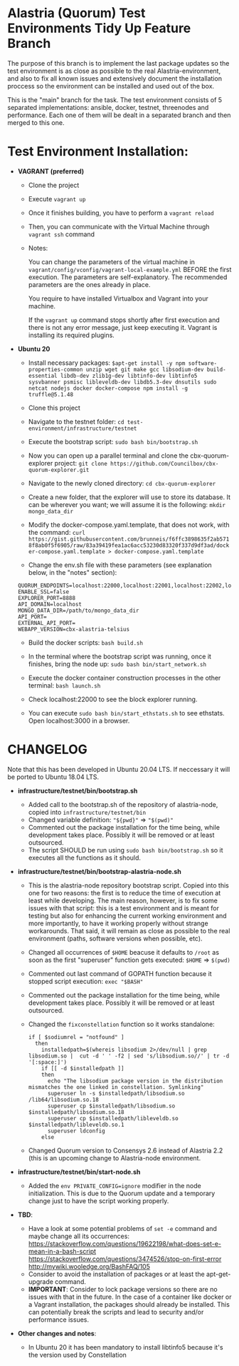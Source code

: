 # Alastria (Quorum) Test Environments Tidy Up Feature Branch

The purpose of this branch is to implement the last package updates so the test environment is as close as possible to the real Alastria-environment, and also to fix all known issues and extensively document the installation proccess so the environment can be installed and used out of the box.

This is the "main" branch for the task. The test environment consists of 5 separated implementations: ansible, docker, testnet, threenodes and performance. Each one of them will be dealt in a separated branch and then merged to this one.

# Test Environment Installation:

- **VAGRANT (preferred)**

  - Clone the project
  - Execute `vagrant up`
  - Once it finishes building, you have to perform a `vagrant reload`
  - Then, you can communicate with the Virtual Machine through `vagrant ssh` command
  - Notes:

    You can change the parameters of the virtual machine in `vagrant/config/vconfig/vagrant-local-example.yml` BEFORE the first execution. The parameters are self-explanatory. The recommended parameters are the ones already in place.

    You require to have installed Virtualbox and Vagrant into your machine.

    If the `vagrant up` command stops shortly after first execution and there is not any error message, just keep executing it. Vagrant is installing its required plugins.

- **Ubuntu 20**

  - Install necessary packages: `$apt-get install -y npm software-properties-common unzip wget git make gcc libsodium-dev build-essential libdb-dev zlib1g-dev libtinfo-dev libtinfo5 sysvbanner psmisc libleveldb-dev libdb5.3-dev dnsutils sudo netcat nodejs docker docker-compose npm install -g truffle@5.1.48`

  - Clone this project

  - Navigate to the testnet folder: `cd test-environment/infrastructure/testnet`

  - Execute the bootstrap script: `sudo bash bin/bootstrap.sh`

  - Now you can open up a parallel terminal and clone the cbx-quorum-explorer project: `git clone https://github.com/Councilbox/cbx-quorum-explorer.git`

  - Navigate to the newly cloned directory: `cd cbx-quorum-explorer`

  - Create a new folder, that the explorer will use to store its database. It can be wherever you want; we will assume it is the following: `mkdir mongo_data_dir`

  - Modify the docker-compose.yaml.template, that does not work, with the command: `curl https://gist.githubusercontent.com/brunneis/f6ffc3898635f2ab5718f8ab0f5f6905/raw/83a39419fea1ac6acc53230d83320f337d9df3ad/docker-compose.yaml.template > docker-compose.yaml.template`

  - Change the env.sh file with these parameters (see explanation below, in the "notes" section):

  ```
  QUORUM_ENDPOINTS=localhost:22000,localhost:22001,localhost:22002,localhost:22003,localhost:22005
  ENABLE_SSL=false
  EXPLORER_PORT=8888
  API_DOMAIN=localhost
  MONGO_DATA_DIR=/path/to/mongo_data_dir
  API_PORT=
  EXTERNAL_API_PORT=
  WEBAPP_VERSION=cbx-alastria-telsius
  ```

  - Build the docker scripts: `bash build.sh`

  - In the terminal where the bootstrap script was running, once it finishes, bring the node up: `sudo bash bin/start_network.sh`

  - Execute the docker container construction processes in the other terminal: `bash launch.sh`

  - Check localhost:22000 to see the block explorer running.

  - You can execute `sudo bash bin/start_ethstats.sh` to see ethstats. Open localhost:3000 in a browser.

  <!-- - Geth 1.9.5. Recommended procedure: -- IS INSTALLED ALONG QUORUM
    ```
    cd /usr/local
    git clone https://github.com/ethereum/go-ethereum.git
    PATH="$PATH:/usr/local/go-ethereum"
    cd go-ethereum
    git checkout v1.9.5
    make geth
    ``` -->

# CHANGELOG

Note that this has been developed in Ubuntu 20.04 LTS. If neccessary it will be ported to Ubuntu 18.04 LTS.

- **infrastructure/testnet/bin/bootstrap.sh**

  - Added call to the bootstrap.sh of the repository of alastria-node, copied into `infrastructure/testnet/bin`
  - Changed variable definition: `"${pwd}"` => `"$(pwd)"`
  - Commented out the package installation for the time being, while development takes place. Possibly it will be removed or at least outsourced.
  - The script SHOULD be run using `sudo bash bin/bootstrap.sh` so it executes all the functions as it should.

- **infrastructure/testnet/bin/bootstrap-alastria-node.sh**

  - This is the alastria-node repository bootstrap script. Copied into this one for two reasons: the first is to reduce the time of execution at least while developing. The main reason, however, is to fix some issues with that script: this is a test environment and is meant for testing but also for enhancing the current working environment and more importantly, to have it working properly without strange workarounds. That said, it will remain as close as possible to the real environment (paths, software versions when possible, etc).
  - Changed all occurrences of `$HOME` beacuse it defaults to `/root` as soon as the first "superuser" function gets executed: `$HOME` => `$(pwd)`
  - Commented out last command of GOPATH function because it stopped script execution: `exec "$BASH"`
  - Commented out the package installation for the time being, while development takes place. Possibly it will be removed or at least outsourced.
  - Changed the `fixconstellation` function so it works standalone:

    ```
    if [ $sodiumrel = "notfound" ]
      then
        installedpath=$(whereis libsodium 2>/dev/null | grep libsodium.so |  cut -d ' ' -f2 | sed 's/libsodium.so//' | tr -d '[:space:]')
        if [[ -d $installedpath ]]
        then
          echo "The libsodium package version in the distribution mismatches the one linked in constellation. Symlinking"
          superuser ln -s $installedpath/libsodium.so /lib64/libsodium.so.18
          superuser cp $installedpath/libsodium.so $installedpath/libsodium.so.18
          superuser cp $installedpath/libleveldb.so $installedpath/libleveldb.so.1
          superuser ldconfig
        else
    ```

  - Changed Quorum version to Consensys 2.6 instead of Alastria 2.2 (this is an upcoming change to Alastria-node environment.

- **infrastructure/testnet/bin/start-node.sh**

  - Added the `env PRIVATE_CONFIG=ignore` modifier in the node initialization. This is due to the Quorum update and a temporary change just to have the script working properly.

- **TBD**:

  - Have a look at some potential problems of `set -e` command and maybe change all its occurrences:
    https://stackoverflow.com/questions/19622198/what-does-set-e-mean-in-a-bash-script
    https://stackoverflow.com/questions/3474526/stop-on-first-error
    http://mywiki.wooledge.org/BashFAQ/105
  - Consider to avoid the installation of packages or at least the apt-get-upgrade command.
  - **IMPORTANT**: Consider to lock package versions so there are no issues with that in the future. In the case of a container like docker or a Vagrant installation, the packages should already be installed. This can potentially break the scripts and lead to security and/or performance issues.

- **Other changes and notes**:

  - In Ubuntu 20 it has been mandatory to install libtinfo5 because it's the version used by Constellation